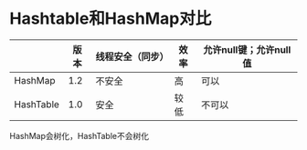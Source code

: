# Hashtable和HashMap对比

|           | 版本 | 线程安全（同步） | 效率 | 允许null键；允许null值 |
| --------- | ---- | ---------------- | ---- | ---------------------- |
| HashMap   | 1.2  | 不安全           | 高   | 可以                   |
| HashTable | 1.0  | 安全             | 较低 | 不可以                 |

HashMap会树化，HashTable不会树化

